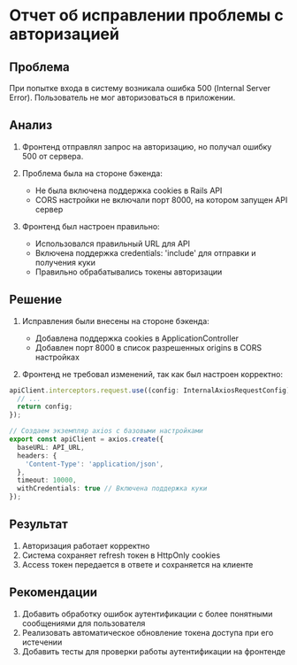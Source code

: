 # Отчет об исправлении проблемы с авторизацией

## Проблема

При попытке входа в систему возникала ошибка 500 (Internal Server Error). Пользователь не мог авторизоваться в приложении.

## Анализ

1. Фронтенд отправлял запрос на авторизацию, но получал ошибку 500 от сервера.

2. Проблема была на стороне бэкенда:
   - Не была включена поддержка cookies в Rails API
   - CORS настройки не включали порт 8000, на котором запущен API сервер

3. Фронтенд был настроен правильно:
   - Использовался правильный URL для API
   - Включена поддержка credentials: 'include' для отправки и получения куки
   - Правильно обрабатывались токены авторизации

## Решение

1. Исправления были внесены на стороне бэкенда:
   - Добавлена поддержка cookies в ApplicationController
   - Добавлен порт 8000 в список разрешенных origins в CORS настройках

2. Фронтенд не требовал изменений, так как был настроен корректно:
```typescript
apiClient.interceptors.request.use((config: InternalAxiosRequestConfig) => {
  // ...
  return config;
});

// Создаем экземпляр axios с базовыми настройками
export const apiClient = axios.create({
  baseURL: API_URL,
  headers: {
    'Content-Type': 'application/json',
  },
  timeout: 10000,
  withCredentials: true // Включена поддержка куки
});
```

## Результат

1. Авторизация работает корректно
2. Система сохраняет refresh токен в HttpOnly cookies
3. Access токен передается в ответе и сохраняется на клиенте

## Рекомендации

1. Добавить обработку ошибок аутентификации с более понятными сообщениями для пользователя
2. Реализовать автоматическое обновление токена доступа при его истечении
3. Добавить тесты для проверки работы аутентификации на фронтенде 
